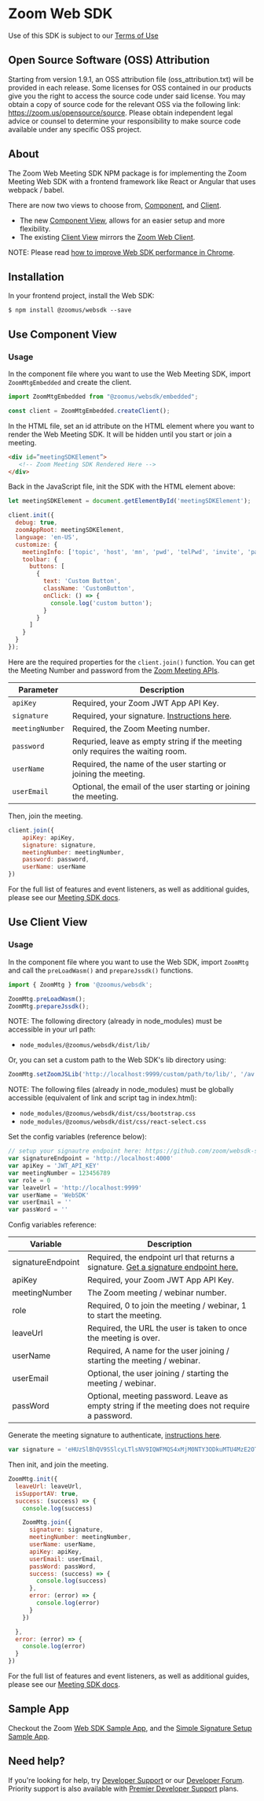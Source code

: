 # Zoom Web SDK
Use of this SDK is subject to our [Terms of Use](https://zoom.us/docs/en-us/zoom_api_license_and_tou.html)

## Open Source Software (OSS) Attribution
Starting from version 1.9.1, an OSS attribution file (oss_attribution.txt) will be provided in each release. Some licenses for OSS contained in our products give you the right to access the source code under said license. You may obtain a copy of source code for the relevant OSS via the following link: https://zoom.us/opensource/source. Please obtain independent legal advice or counsel to determine your responsibility to make source code available under any specific OSS project.

## About
The Zoom Web Meeting SDK NPM package is for implementing the Zoom Meeting Web SDK with a frontend framework like React or Angular that uses webpack / babel.

There are now two views to choose from, [Component](#use-component-view), and [Client](#use-client-view).

- The new [Component View](#use-component-view), allows for an easier setup and more flexibility.
- The existing [Client View](#use-client-view) mirrors the [Zoom Web Client](https://support.zoom.us/hc/en-us/articles/214629443-Zoom-Web-Client).

NOTE: Please read [how to improve Web SDK performance in Chrome](https://marketplace.zoom.us/docs/sdk/overview/improve-performance).

## Installation
In your frontend project, install the Web SDK:

`$ npm install @zoomus/websdk --save`

## Use Component View

### Usage

In the component file where you want to use the Web Meeting SDK, import `ZoomMtgEmbedded` and create the client.

```js
import ZoomMtgEmbedded from "@zoomus/websdk/embedded";

const client = ZoomMtgEmbedded.createClient();
```

In the HTML file, set an id attribute on the HTML element where you want to render the Web Meeting SDK. It will be hidden until you start or join a meeting.

```html
<div id=”meetingSDKElement”>
   <!-- Zoom Meeting SDK Rendered Here -->
</div>
```

Back in the JavaScript file, init the SDK with the HTML element above:

```js
let meetingSDKElement = document.getElementById('meetingSDKElement');

client.init({
  debug: true,
  zoomAppRoot: meetingSDKElement,
  language: 'en-US',
  customize: {
    meetingInfo: ['topic', 'host', 'mn', 'pwd', 'telPwd', 'invite', 'participant', 'dc', 'enctype'],
    toolbar: {
      buttons: [
        {
          text: 'Custom Button',
          className: 'CustomButton',
          onClick: () => {
            console.log('custom button');
          }
        }
      ]
    }
  }
});
```

Here are the required properties for the `client.join()` function. You can get the Meeting Number and password from the [Zoom Meeting APIs](https://marketplace.zoom.us/docs/api-reference/zoom-api/meetings/meetingcreate).

| Parameter  | Description  |
|---|---|
| `apiKey`  | Required, your Zoom JWT App API Key.  |
| `signature` | Required, your signature. [Instructions here](https://github.com/zoom/websdk-sample-signature-node.js). |
| `meetingNumber`  | Required, the Zoom Meeting number.  |
| `password`  | Requried, leave as empty string if the meeting only requires the waiting room.  |
| `userName`  | Required, the name of the user starting or joining the meeting.  |
| `userEmail`  | Optional, the email of the user starting or joining the meeting.  |

Then, join the meeting.

```js
client.join({
	apiKey: apiKey,
	signature: signature,
	meetingNumber: meetingNumber,
	password: password,
	userName: userName
})
```

For the full list of features and event listeners, as well as additional guides, please see our [Meeting SDK docs](https://marketplace.zoom.us/docs/sdk/native-sdks/web).

## Use Client View

### Usage
In the component file where you want to use the Web SDK, import `ZoomMtg` and call the `preLoadWasm()` and `prepareJssdk()` functions.

```js
import { ZoomMtg } from '@zoomus/websdk';

ZoomMtg.preLoadWasm();
ZoomMtg.prepareJssdk();
```

NOTE: The following directory (already in node_modules) must be accessible in your url path:

- `node_modules/@zoomus/websdk/dist/lib/`

Or, you can set a custom path to the Web SDK's lib directory using:

```js
ZoomMtg.setZoomJSLib('http://localhost:9999/custom/path/to/lib/', '/av')
```

NOTE: The following files (already in node_modules) must be globally accessible (equivalent of link and script tag in index.html):

- `node_modules/@zoomus/websdk/dist/css/bootstrap.css`
- `node_modules/@zoomus/websdk/dist/css/react-select.css`

Set the config variables (reference below):

```js
// setup your signautre endpoint here: https://github.com/zoom/websdk-sample-signature-node.js
var signatureEndpoint = 'http://localhost:4000'
var apiKey = 'JWT_API_KEY'
var meetingNumber = 123456789
var role = 0
var leaveUrl = 'http://localhost:9999'
var userName = 'WebSDK'
var userEmail = ''
var passWord = ''
```

Config variables reference:

| Variable                   | Description |
| -----------------------|-------------|
| signatureEndpoint          | Required, the endpoint url that returns a signature. [Get a signature endpoint here.](https://github.com/zoom/websdk-sample-signature-node.js) |
| apiKey                   | Required, your Zoom JWT App API Key. |
| meetingNumber                   | The Zoom meeting / webinar number. |
| role                   | Required, 0 to join the meeting / webinar, 1 to start the meeting. |
| leaveUrl                   | Required, the URL the user is taken to once the meeting is over. |
| userName                   | Required, A name for the user joining / starting the meeting / webinar. |
| userEmail                   | Optional, the user joining / starting the meeting / webinar. |
| passWord                   | Optional, meeting password. Leave as empty string if the meeting does not require a password. |

Generate the meeting signature to authenticate, [instructions here](https://github.com/zoom/websdk-sample-signature-node.js).

```js
var signature = 'eHUzSlBhQV9SSlcyLTlsNV9IQWFMQS4xMjM0NTY3ODkuMTU4MzE2OTUzODc3My4wLkJMNEtiM3FINGx5ZzA1MUZtbGJOcGtPRnlFQS9lQUR2bGllVzJNNGZJeWs9'
```

Then init, and join the meeting.

```js
ZoomMtg.init({
  leaveUrl: leaveUrl,
  isSupportAV: true,
  success: (success) => {
    console.log(success)

    ZoomMtg.join({
      signature: signature,
      meetingNumber: meetingNumber,
      userName: userName,
      apiKey: apiKey,
      userEmail: userEmail,
      passWord: passWord,
      success: (success) => {
        console.log(success)
      },
      error: (error) => {
        console.log(error)
      }
    })

  },
  error: (error) => {
    console.log(error)
  }
})
```

For the full list of features and event listeners, as well as additional guides, please see our [Meeting SDK docs](https://marketplace.zoom.us/docs/sdk/native-sdks/web).

## Sample App
Checkout the Zoom [Web SDK Sample App](https://github.com/zoom/sample-app-web), and the [Simple Signature Setup Sample App](https://github.com/zoom/websdk-sample-signature-node.js).


## Need help?

If you're looking for help, try [Developer Support](https://devsupport.zoom.us) or our [Developer Forum](https://devforum.zoom.us). Priority support is also available with [Premier Developer Support](https://zoom.us/docs/en-us/developer-support-plans.html) plans.
